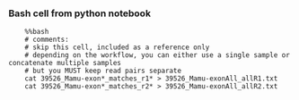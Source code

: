 ### Bash cell from python notebook

        %%bash
        # comments:
        # skip this cell, included as a reference only
        # depending on the workflow, you can either use a single sample or concatenate multiple samples
        # but you MUST keep read pairs separate
        cat 39526_Mamu-exon*_matches_r1* > 39526_Mamu-exonAll_allR1.txt
        cat 39526_Mamu-exon*_matches_r2* > 39526_Mamu-exonAll_allR2.txt
